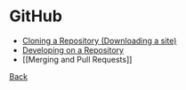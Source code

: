 # GitHub

- [Cloning a Repository (Downloading a site)](../Github/cloning-a-repo.md)
- [Developing on a Repository](../github/developing-on-a-repository.md)
- [[Merging and Pull Requests]]

[Back](../README.md)
